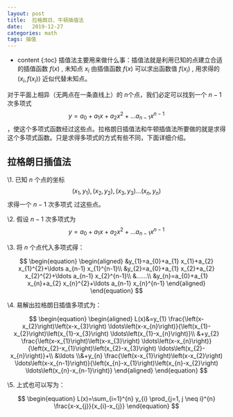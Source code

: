 ```yaml
---
layout: post
title:  拉格朗日、牛顿插值法
date:   2019-12-27
categories: math 
tags: 插值
---
```

* content
{:toc}
插值法主要用来做什么事：插值法就是利用已知的点建立合适的插值函数 $f(x)$ , 未知点 $x_i$ 由插值函数 $f(x)$ 可以求出函数值 $f(x_i)$ , 用求得的 $(x_i, f(x_i))$ 近似代替未知点。







对于平面上相异（无两点在一条直线上）的 $n$个点，我们必定可以找到一个 $n-1$ 次多项式 $$
y=a_{0}+a_{1} x+a_{2} x^{2}+\ldots a_{n-1} x^{n-1}$$ ，使这个多项式函数经过这些点。拉格朗日插值法和牛顿插值法所要做的就是求得这个多项式函数。只是求得多项式的方式有些不同，下面详细介绍。



## **拉格朗日插值法**

\1. 已知 $n$ 个点的坐标 $$\left(x_{1}, y_{1}\right),\left(x_{2}, y_{2}\right),\left(x_{3}, y_{3}\right) \dots\left(x_{n}, y_{n}\right)$$ 求得一个 $n-1$ 次多项式 过这些点。

\2. 假设 $n-1$  次多项式为 $$y=a_{0}+a_{1} x+a_{2} x^{2}+\ldots a_{n-1} x^{n-1}$$ 

\3. 将 $n$ 个点代入多项式得：



$$
\begin{equation}
\begin{aligned}
&y_{1}=a_{0}+a_{1} x_{1}+a_{2} x_{1}^{2}+\ldots a_{n-1} x_{1}^{n-1}\\
&y_{2}=a_{0}+a_{1} x_{2}+a_{2} x_{2}^{2}+\ldots a_{n-1} x_{2}^{n-1}\\
&......\\
&y_{n}=a_{0}+a_{1} x_{n}+a_{2} x_{n}^{2}+\ldots a_{n-1} x_{n}^{n-1}
\end{aligned}
\end{equation}
$$



\4. 易解出拉格朗日插值多项式为：


$$
\begin{equation}
\begin{aligned}
L(x)&=y_{1} \frac{\left(x-x_{2}\right)\left(x-x_{3}\right) \ldots\left(x-x_{n}\right)}{\left(x_{1}-x_{2}\right)\left(x_{1}-x_{3}\right) \ldots\left(x_{1}-x_{n}\right)}\\ &+y_{2} \frac{\left(x-x_{1}\right)\left(x-x_{3}\right) \ldots\left(x-x_{n}\right)}{\left(x_{2}-x_{1}\right)\left(x_{2}-x_{3}\right) \ldots\left(x_{2}-x_{n}\right)}+\\ &\ldots \\&+y_{n} \frac{\left(x-x_{1}\right)\left(x-x_{2}\right) \ldots\left(x-x_{n-1}\right)}{\left(x_{n}-x_{1}\right)\left(x_{n}-x_{2}\right) \ldots\left(x_{n}-x_{n-1}\right)}
\end{aligned}
\end{equation}
$$



\5. 上式也可以写为：


$$
\begin{equation}
L(x)=\sum_{i=1}^{n} y_{i} \prod_{j=1, j \neq i}^{n} \frac{x-x_{j}}{x_{i}-x_{j}}
\end{equation}
$$
